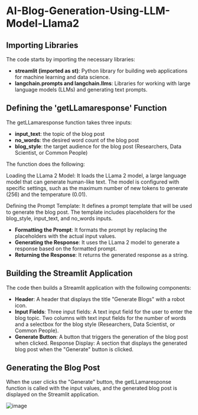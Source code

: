 <h1>AI-Blog-Generation-Using-LLM-Model-Llama2</h1>

<h2>Importing Libraries</h2>
The code starts by importing the necessary libraries:

- **streamlit (imported as st)**: Python library for building web applications for machine learning and data science.
- **langchain.prompts and langchain.llms**: Libraries for working with large language models (LLMs) and generating text prompts.

<h2>Defining the 'getLLamaresponse' Function</h2>
The getLLamaresponse function takes three inputs:

- **input_text**: the topic of the blog post
- **no_words**: the desired word count of the blog post
- **blog_style**: the target audience for the blog post (Researchers, Data Scientist, or Common People)

The function does the following:

Loading the LLama 2 Model: It loads the LLama 2 model, a large language model that can generate human-like text. The model is configured with specific settings, such as the maximum number of new tokens to generate (256) and the temperature (0.01).

Defining the Prompt Template: It defines a prompt template that will be used to generate the blog post. The template includes placeholders for the blog_style, input_text, and no_words inputs.

- **Formatting the Prompt**: It formats the prompt by replacing the placeholders with the actual input values.
- **Generating the Response**: It uses the LLama 2 model to generate a response based on the formatted prompt.
- **Returning the Response**: It returns the generated response as a string.

<h2>Building the Streamlit Application</h2>
The code then builds a Streamlit application with the following components:

- **Header**: A header that displays the title "Generate Blogs" with a robot icon.
- **Input Fields**: Three input fields:
A text input field for the user to enter the blog topic.
Two columns with text input fields for the number of words and a selectbox for the blog style (Researchers, Data Scientist, or Common People).
- **Generate Button**: A button that triggers the generation of the blog post when clicked.
Response Display: A section that displays the generated blog post when the "Generate" button is clicked.

<h2>Generating the Blog Post</h2>
When the user clicks the "Generate" button, the getLLamaresponse function is called with the input values, and the generated blog post is displayed on the Streamlit application.


![image](https://github.com/amoljain2k/AI-Content-Generator-Using-LLM-Model-Llama2/blob/main/Output.png)


